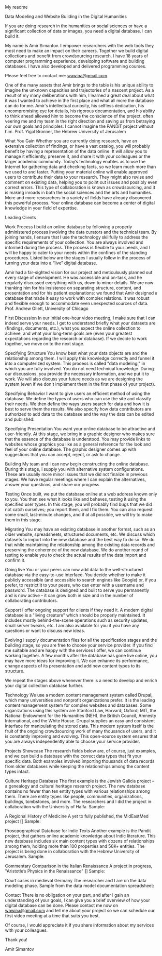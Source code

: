 My readme



Data Modeling and Website Building in the Digital Humanities

If you are doing research in the humanities or social sciences or have a significant collection of data or images, you need a digital database. I can build it.

My name is Amir Simantov. I empower researchers with the web tools they most need to make an impact on their careers. Together we build digital collections and benefit from crowdsourcing research. I have 18 years of computer programming experience, developing software and building databases. I have also developed and delivered programming courses.

Please feel free to contact me: wawina@gmail.com 


One of the many assets that Amir brings to the table is his unique ability to imagine the unknown capacities and trajectories of a nascent project. As a result of my many deliberations with him, I learned a great deal about what it was I wanted to achieve in the first place and what all more the database can do for me. Amir's intellectual curiosity, his selfless dedication, his uncompromising eye for details, his rigorous documentation, and his ability to think ahead allowed him to become the conscience of the project, often veering me and my team in the right direction and saving us from betraying our own goals and principles. I cannot imagine the PANDiT project without him.
Prof. Yigal Bronner, the Hebrew University of Jerusalem


What You Gain
Whether you are currently doing research, have an extensive collection of findings, or have a vast catalog, you will probably benefit by having a representation of the data online. It will allow you to manage it efficiently, preserve it, and share it with your colleagues or the larger academic community. Today’s technology enables us to use the Internet for gathering data and checking facts, so we learn much more than we used to and faster. Putting your material online will enable approved users to contribute their data to your research. They might also revise and comment on existing data, helping you to point out issues and possibly even correct errors. This type of collaboration is known as crowdsourcing, and it is making inroads in both the social sciences and the arts and humanities. More and more researchers in a variety of fields have already discovered this powerful process. Your online database can become a center of digital knowledge in your field of expertise.

Leading Clients



Work Process
I build an online database by following a properly administered process involving the data curators and the technical team. By joining hands, I ensure that I use the technology skillfully to address the specific requirements of your collection. You are always involved and informed during the process. The process is flexible to your needs, and I will be happy to cater to your needs within the confines of the standing procedures. Listed below are the stages I usually follow in the process of turning your data into a “live” digital database.


Amir had a far-sighted vision for our project and meticulously planned out every stage of development. He was accessible and on-task, and he regularly discussed everything with us, down to minor details. We are now thanking him for his insistence on separating structure, content, and presentation and for his patient explanations: we found that Amir designed a database that made it easy to work with complex relations. It was robust and flexible enough to accommodate even unexpected sources of data.
Prof. Andrew Ollett, University of Chicago


First Discussion
In our initial one-hour video meeting, I make sure that I can indeed serve your needs. I get to understand briefly what your datasets are (findings, documents, etc.), what you expect the online collection to achieve, and what your long-term goals are (even your greatest expectations regarding the research or database). If we decide to work together, we move on to the next stage.

Specifying Structure
You know best what your data objects are and the relationship among them. I will apply this knowledge correctly and funnel it into a computerized system. This process is called "data modeling," in which you are fully involved. You do not need technical knowledge. During our discussions, you provide the necessary information, and we put it to work. We will also discuss your future needs as we are designing the system (even if we don't implement them in the first phase of your project).

Specifying Behavior
I want to give users an efficient method of using the database. We define the types of users who can use the site and classify their needs. We then define the ways users search for data and how it is best to serve them the results. We also specify how data contributors are authorized to add data to the database and the way the data can be edited and published.

Specifying Presentation
You want your online database to be attractive and user-friendly. At this stage, we bring in a graphic designer who makes sure that the essence of the database is understood. You may provide links to websites whose graphics you like as a general reference for the look and feel of your online database. The graphic designer comes up with suggestions that you can accept, reject, or ask to change.

Building
My team and I can now begin constructing the online database. During this stage, I supply you with alternative system configurations. These are usually more minor issues that we did not finalize in previous stages. We have regular meetings where I can explain the alternatives, answer your questions, and share our progress.

Testing
Once built, we put the database online at a web address known only to you. You then see what it looks like and behaves, testing it using the specified user types. In this stage, you will probably find bugs that we did not catch ourselves; you report them, and I fix them. You can also request some small, last-minute changes, and if at all possible, we will try to make them in this stage.

Migrating
You may have an existing database in another format, such as an older website, spreadsheets, structured documents, etc. We discuss which datasets to import into the new database and the best way to do so. We do that while maintaining the relationship among the existing data records and preserving the coherence of the new database. We do another round of testing to enable you to check the actual results of the data import and confirm it.

Going live
You or your peers can now add data to the well-structured database via the easy-to-use interface. You decide whether to make it publicly accessible (and accessible to search engines like Google) or, if you prefer, to restrict it to your peers, who can enter with a username and password. The database is designed and built to serve you permanently and is now active – it can grow both in size and in the number of collaborating contributors.

Support
I offer ongoing support for clients if they need it. A modern digital database is a "living creature" which should be properly maintained. It includes mostly behind-the-scene operations such as security updates, small server tweaks, etc. I am also available for you if you have any questions or want to discuss new ideas.

Evolving
I supply documentation files for all the specification stages and the building stage, so you are free to choose your service provider. If you find me suitable and are happy with the services I offer, we can continue working together. A few months after the database has gone live online, you may have more ideas for improving it. We can enhance its performance, change aspects of its presentation and add new content types to its structure.

We repeat the stages above whenever there is a need to develop and enrich your digital collection database further.


Technology
We use a modern content management system called Drupal, which many universities and nonprofit organizations prefer. It is the leading content management system for complex websites and databases. Some organizations using this system are Stanford Law, Harvard, Oxford, MIT, the National Endowment for the Humanities (NEH), the British Council, Amnesty International, and the White House. Drupal supplies an easy and consistent interface for manipulating the stored data. This modern system itself is the fruit of the ongoing crowdsourcing work of many thousands of users, and it is constantly improving and evolving. This open-source system ensures that you are always independently able to choose your service provider.


Projects Showcase
The research fields below are, of course, just examples, and we can build a database with the correct data types that fit your specific data. Both examples involved importing thousands of data records from older databases while keeping the relationships among the content types intact.

Culture Heritage Database
The first example is the Jewish Galicia project – a genealogy and cultural heritage research project. The new database contains no fewer than ten entity types with various relationships among them. There are entity types like people, communities, organizations, buildings, tombstones, and more. The researchers and I did the project in collaboration with the University of Haifa.
Sample:


A Regional History of Medicine
A yet to fully published, the MidEastMed project []
Sample:


Prosopographical Database for Indic Texts
Another example is the Pandit project, that gathers online academic knowledge about Indic literature. This new database includes six main content types with dozens of relationships among them, holding more than 100 properties and 50K+ entities. The project is being done in collaboration with the Hebrew University of Jerusalem.
Sample:


Commentary Comparison in the Italian Renaissance
A project in progress, "Aristotle’s Physics in the Renaissance" []
Sample:


Court cases in medieval Germany
The researcher and I are on the data modeling phase.
Sample from the data model documentation spreadsheet:


Contact
There is no obligation on your part, and after I gain an understanding of your goals, I can give you a brief overview of how your digital database can be done. 
Please contact me now on wawina@gmail.com and tell me about your project so we can schedule our first video meeting at a time that suits you best.

Of course, I would appreciate it if you share information about my services with your colleagues.

Thank you!

Amir Simantov




